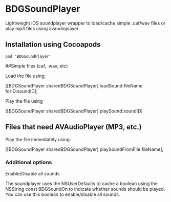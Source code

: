 BDGSoundPlayer
==============

Lightweight iOS soundplayer wrapper to load/cache simple .caf/wav files or play mp3 files using avaudioplayer.


## Installation using Cocoapods
```
pod 'BDGSoundPlayer'
```

##Simple files (caf, .wav, etc)

Load the file using:

[[BDGSoundPlayer sharedBDGSoundPlayer] loadSound:fileName forID:soundID];

Play the file using

[[BDGSoundPlayer sharedBDGSoundPlayer] playSound:soundID]


## Files that need AVAudioPlayer (MP3, etc.)

Play the file immediately using:

[[BDGSoundPlayer sharedBDGSoundPlayer] playSoundFromFile:fileName];


### Additional options

Enable/Disable all sounds

The soundplayer uses the NSUserDefaults to cache a boolean using the NSString const BDGSoundOn to indicate whether sounds should be played. You can use this boolean to enable/disable all sounds.